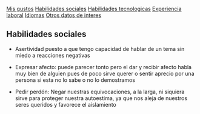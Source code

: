 [Mis gustos](./gustos.md)  [Habilidades sociales](./habilidades.md)  [Habilidades tecnologicas](./tecnologicas.md)  [Experiencia laboral](./laboral.md) [Idiomas](./idiomas.md) [Otros datos de interes](./interes.md)

## Habilidades sociales 
- Asertividad puesto a que tengo capacidad de hablar de un tema sin miedo a reacciones negativas 

- Expresar afecto: puede parecer tonto pero el dar y recibir afecto habla muy bien de alguien pues de poco sirve querer o sentir aprecio por una persona si esta no lo sabe o no lo demostramos 

- Pedir perdón: Negar nuestras equivocaciones, a la larga, ni siquiera sirve para proteger nuestra autoestima, ya que nos aleja de nuestros seres queridos y favorece el aislamiento 
